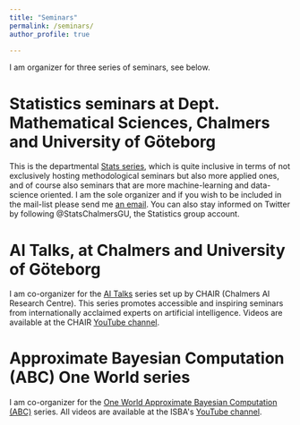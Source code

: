 ```yaml
---
title: "Seminars"
permalink: /seminars/
author_profile: true

---
```


I am organizer for three series of seminars, see below.

Statistics seminars at Dept. Mathematical Sciences, Chalmers and University of Göteborg
======

This is the departmental [Stats series](https://www.chalmers.se/en/departments/math/calendar/Pages/default.aspx?fromDate=From%20date&toDate=To%20date&categories=Seminar), which is quite inclusive in terms of not exclusively hosting methodological seminars but also more applied ones, and of course also seminars that are more machine-learning and data-science oriented. I am the sole organizer and if you wish to be included in the mail-list please send me [an email](/contact). You can also stay informed on Twitter by following @StatsChalmersGU, the Statistics group account.

AI Talks, at Chalmers and University of Göteborg
======

I am co-organizer for the [AI Talks](https://www.chalmers.se/en/centres/chair/events/AI-Talks/Pages/default.aspx) series set up by CHAIR (Chalmers AI Research Centre). This series promotes accessible and inspiring seminars from internationally acclaimed experts on artificial intelligence. Videos are available at the CHAIR [YouTube channel](https://www.youtube.com/channel/UC_4mfkM2YV94f-P4n81l-Bg/videos).

Approximate Bayesian Computation (ABC) One World series
======

I am co-organizer for the [One World Approximate Bayesian Computation (ABC)](https://warwick.ac.uk/fac/sci/statistics/news/upcoming-seminars/abcworldseminar) series. All videos are available at the ISBA's [YouTube channel](https://www.youtube.com/channel/UCcUPLIjKrJC_qwqWhDamlIw).
